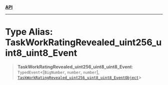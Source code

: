 [**API**](../../../README.md)

***

# Type Alias: TaskWorkRatingRevealed\_uint256\_uint8\_uint8\_Event

> **TaskWorkRatingRevealed\_uint256\_uint8\_uint8\_Event**: `TypedEvent`\<\[`BigNumber`, `number`, `number`\], [`TaskWorkRatingRevealed_uint256_uint8_uint8_EventObject`](../interfaces/TaskWorkRatingRevealed_uint256_uint8_uint8_EventObject.md)\>
